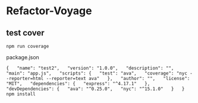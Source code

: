 # Refactor-Voyage
## test cover
`
npm run coverage
`

package.json

`
{  
  "name": "test2",  
  "version": "1.0.0",  
  "description": "",  
  "main": "app.js",  
  "scripts": {  
    "test": "ava",  
    "coverage": "nyc --reporter=html --reporter=text ava"  
  },  
  "author": "",  
  "license": "MIT",  
  "dependencies": {  
    "express": "^4.17.1"  
  },  
  "devDependencies": {  
    "ava": "^0.25.0",  
    "nyc": "^15.1.0"  
  }  
}  
`  
`npm install`

